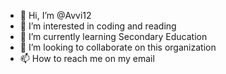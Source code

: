- 👋 Hi, I’m @Avvi12
- 👀 I’m interested in coding and reading
- 🌱 I’m currently learning Secondary Education
- 💞️ I’m looking to collaborate on this organization
- 📫 How to reach me on my email

<!---
Avvi12/Avvi12 is a ✨ special ✨ repository because its `README.md` (this file) appears on your GitHub profile.
You can click the Preview link to take a look at your changes.
--->
